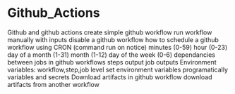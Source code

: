 # Github_Actions

Github and github actions
create simple github workflow
run workflow manually with inputs
disable a github workflow
how to schedule a github workflow using CRON (command run on notice)
minutes (0-59)
hour (0-23)
day of a month (1-31)
month (1-12)
day of the week (0-6)
dependancies between jobs in github workflows
steps output
job outputs
Environment variables: workflow,step,job level
set environment variables programatically
variables and secrets
Download artifacts in github workflow
download artifacts from another workflow


